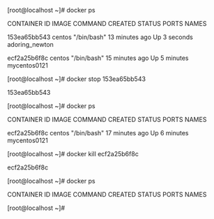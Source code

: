 \[root@localhost ~\]\# docker ps

CONTAINER ID        IMAGE               COMMAND             CREATED             STATUS              PORTS               NAMES

153ea65bb543        centos              "/bin/bash"         13 minutes ago      Up 3 seconds                            adoring\_newton

ecf2a25b6f8c        centos              "/bin/bash"         15 minutes ago      Up 5 minutes                            mycentos0121

\[root@localhost ~\]\# docker stop 153ea65bb543

153ea65bb543

\[root@localhost ~\]\# docker ps

CONTAINER ID        IMAGE               COMMAND             CREATED             STATUS              PORTS               NAMES

ecf2a25b6f8c        centos              "/bin/bash"         17 minutes ago      Up 6 minutes                            mycentos0121

\[root@localhost ~\]\# docker kill ecf2a25b6f8c

ecf2a25b6f8c

\[root@localhost ~\]\# docker ps

CONTAINER ID        IMAGE               COMMAND             CREATED             STATUS              PORTS               NAMES

\[root@localhost ~\]\# 


